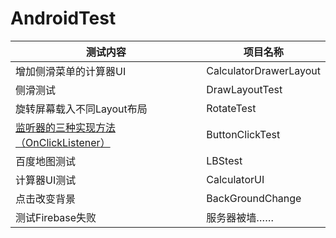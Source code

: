 # AndroidTest
 
 测试内容 | 项目名称
 -------- | -----------
 增加侧滑菜单的计算器UI | CalculatorDrawerLayout
 侧滑测试 | DrawLayoutTest
 旋转屏幕载入不同Layout布局 | RotateTest
 [监听器的三种实现方法（OnClickListener）](https://www.cnblogs.com/releasing/p/5236806.html) | ButtonClickTest
 百度地图测试 |  LBStest
 计算器UI测试 |  CalculatorUI
 点击改变背景 |  BackGroundChange
 测试Firebase失败 | 服务器被墙……
